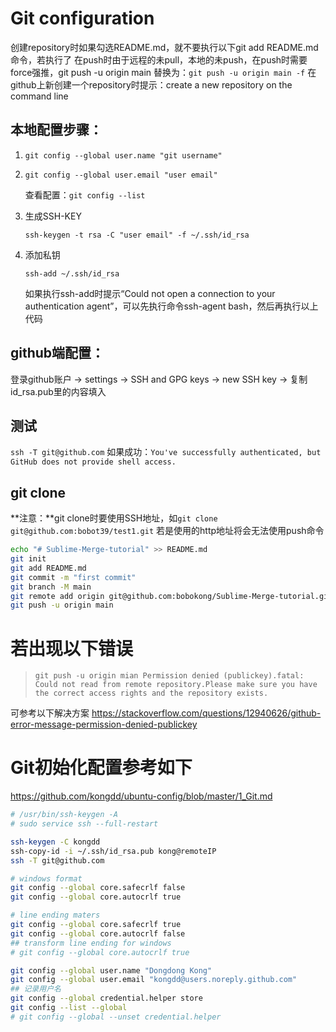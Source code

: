 # Git configuration

创建repository时如果勾选README.md，就不要执行以下git add README.md命令，若执行了
在push时由于远程的未pull，本地的未push，在push时需要force强推，git push -u origin main
替换为：`git push -u origin main -f`
在github上新创建一个repository时提示：create a new repository on the command line

## 本地配置步骤：

1. `git config --global user.name "git username"`

2. `git config --global user.email "user email"`

   查看配置：`git config --list`

3. 生成SSH-KEY

   <!--执行下面命令后会在~/.ssh/目录下生成id_rsa(私钥)和id_rsa.pub(公钥)-->

   `ssh-keygen -t rsa -C "user email" -f ~/.ssh/id_rsa`

4. 添加私钥

   `ssh-add ~/.ssh/id_rsa`

   如果执行ssh-add时提示“Could not open a connection to your authentication agent”，可以先执行命令ssh-agent bash，然后再执行以上代码

## github端配置：

登录github账户 -> settings -> SSH and GPG keys -> new SSH key -> 复制id_rsa.pub里的内容填入

## 测试

`ssh -T git@github.com`
如果成功：`You've successfully authenticated, but GitHub does not provide shell access.`
## git clone

**注意：**git clone时要使用SSH地址，如`git clone git@github.com:bobot39/test1.git`
若是使用的http地址将会无法使用push命令

```bash
echo "# Sublime-Merge-tutorial" >> README.md
git init
git add README.md
git commit -m "first commit"
git branch -M main	
git remote add origin git@github.com:bobokong/Sublime-Merge-tutorial.git
git push -u origin main
```

# 若出现以下错误

> `git push -u origin mian Permission denied (publickey).fatal: Could not read from remote repository.Please make sure you have the correct access rights and the repository exists.`

可参考以下解决方案
<https://stackoverflow.com/questions/12940626/github-error-message-permission-denied-publickey>

# Git初始化配置参考如下
<https://github.com/kongdd/ubuntu-config/blob/master/1_Git.md>

```bash
# /usr/bin/ssh-keygen -A
# sudo service ssh --full-restart

ssh-keygen -C kongdd
ssh-copy-id -i ~/.ssh/id_rsa.pub kong@remoteIP
ssh -T git@github.com

# windows format
git config --global core.safecrlf false
git config --global core.autocrlf true

# line ending maters
git config --global core.safecrlf true
git config --global core.autocrlf false
## transform line ending for windows
# git config --global core.autocrlf true

git config --global user.name "Dongdong Kong"
git config --global user.email "kongdd@users.noreply.github.com"
## 记录用户名
git config --global credential.helper store
git config --list --global
# git config --global --unset credential.helper
```

